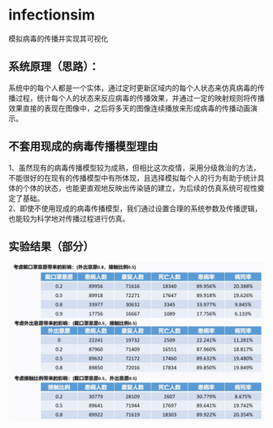 # infectionsim
模拟病毒的传播并实现其可视化

## 系统原理（思路）：
系统中的每个人都是一个实体，通过定时更新区域内的每个人状态来仿真病毒的传播过程，统计每个人的状态来反应病毒的传播效果，并通过一定的映射规则将传播效果直接的表现在图像中，之后将多天的图像连续播放来形成病毒的传播动画演示。<br>

## 不套用现成的病毒传播模型理由
1、虽然现有的病毒传播模型较为成熟，但相比这次疫情，采用分级救治的方法，不能很好的在现有的传播模型中有所体现，且选择模拟每个人的行为有助于统计具体的个体的状态，也能更直观地反映出传染链的建立，为后续的仿真系统可视性奠定了基础。<br>
2、即使不使用现成的病毒传播模型，我们通过设置合理的系统参数及传播逻辑，也能较为科学地对传播过程进行仿真。<br>

## 实验结果（部分）
![](https://github.com/Oathkeeper-ljs/infectionsim/blob/master/part_of_results.jpg)
